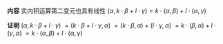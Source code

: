 **内容**
实内积运算第二变元也具有线性
$(\alpha,k\cdot\beta+l\cdot\gamma)=k\cdot(\alpha,\beta)+l\cdot(\alpha,\gamma)$

**证明**
$(\alpha,k\cdot\beta+l\cdot\gamma)$
$=(k\cdot\beta+l\cdot\gamma,\alpha)$
$=(k\cdot\beta,\alpha)+(l\cdot\gamma,\alpha)$
$=k\cdot(\beta,\alpha)+l\cdot(\gamma,\alpha)$
$=k\cdot(\alpha,\beta)+l\cdot(\alpha,\gamma)$
